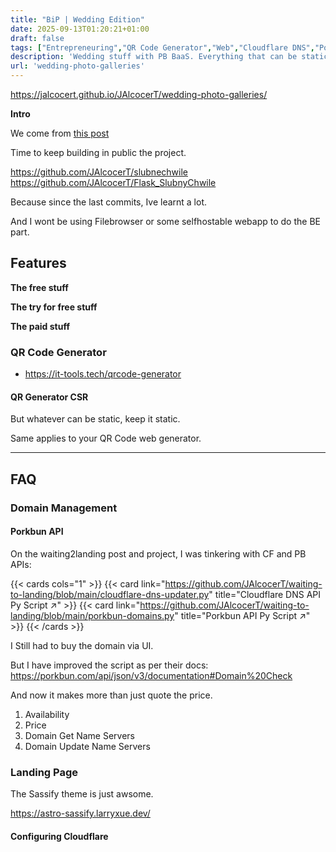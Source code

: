 ```yaml
---
title: "BiP | Wedding Edition"
date: 2025-09-13T01:20:21+01:00
draft: false
tags: ["Entrepreneuring","QR Code Generator","Web","Cloudflare DNS","Porkbun API","SlubneChwile"]
description: 'Wedding stuff with PB BaaS. Everything that can be static, is static 🤯'
url: 'wedding-photo-galleries'
---
```


https://jalcocert.github.io/JAlcocerT/wedding-photo-galleries/


**Intro**

We come from [this post](https://jalcocert.github.io/JAlcocerT/wedding-photo-galleries/)

Time to keep building in public the project.

https://github.com/JAlcocerT/slubnechwile
https://github.com/JAlcocerT/Flask_SlubnyChwile

Because since the last commits, Ive learnt a lot.

And I wont be using Filebrowser or some selfhostable webapp to do the BE part.




## Features

**The free stuff**

**The try for free stuff**

**The paid stuff**

### QR Code Generator

* https://it-tools.tech/qrcode-generator


#### QR Generator CSR

But whatever can be static, keep it static.

Same applies to your QR Code web generator.

---

## FAQ

### Domain Management

#### Porkbun API

On the waiting2landing post and project, I was tinkering with CF and PB APIs:

{{< cards cols="1" >}}
  {{< card link="https://github.com/JAlcocerT/waiting-to-landing/blob/main/cloudflare-dns-updater.py" title="Cloudflare DNS API Py Script ↗" >}}
  {{< card link="https://github.com/JAlcocerT/waiting-to-landing/blob/main/porkbun-domains.py" title="Porkbun API Py Script ↗" >}}
{{< /cards >}}

I Still had to buy the domain via UI.

But I have improved the script as per their docs: https://porkbun.com/api/json/v3/documentation#Domain%20Check

And now it makes more than just quote the price.

1. Availability
2. Price
3. Domain Get Name Servers
4. Domain Update Name Servers

### Landing Page

The Sassify theme is just awsome.

https://astro-sassify.larryxue.dev/


#### Configuring Cloudflare